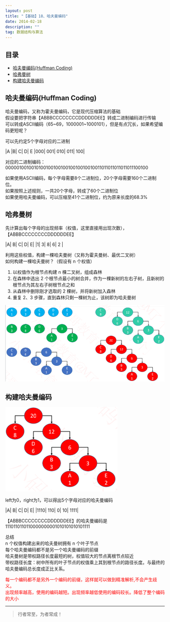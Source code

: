 ```yaml
---
layout: post
title: "【基础】18、哈夫曼编码"
date: 2014-02-18
description: ""
tag: 数据结构与算法
---
```







## 目录

* [哈夫曼编码(Huffman Coding)](#content1)
* [哈弗曼树](#content2)
* [构建哈夫曼编码](#content3)





<!-- ************************************************ -->
## <a id="content1"></a>哈夫曼编码(Huffman Coding)

哈夫曼编码，又称为霍夫曼编码，它是现代压缩算法的基础    
假设要把字符串【ABBBCCCCCCCCDDDDDDEE】转成二进制编码进行传输    
可以转成ASCII编码（65~69，1000001~1000101），但是有点冗长，如果希望编码更短呢？    

可以先约定5个字母对应的二进制

|A |B| C| D| E
|000| 001| 010| 011| 100|

对应的二进制编码：000001001001010010010010010010010010011011011011011011100100

如果使用ASCII编码，每个字母需要8个二进制位，20个字母需要160个二进制位。     
如果按照上述规则，一共20个字母，转成了60个二进制位          
如果使用哈夫曼编码，可以压缩至41个二进制位，约为原来长度的68.3%    

<!-- ************************************************ -->
## <a id="content2"></a>哈弗曼树

先计算出每个字母的出现频率（权值，这里直接用出现次数），【ABBBCCCCCCCCDDDDDDEE】 

|A| B| C| D| E| 
|1| 3| 8| 6| 2 |

利用这些权值，构建一棵哈夫曼树（又称为霍夫曼树、最优二叉树）    
如何构建一棵哈夫曼树？（假设有 n 个权值）    
1. 以权值作为根节点构建 n 棵二叉树，组成森林    
2. 在森林中选出 2 个根节点最小的树合并，作为一棵新树的左右子树，且新树的根节点为其左右子树根节点之和     
3. 从森林中删除刚才选取的 2 棵树，并将新树加入森林    
4. 重复 2、3 步骤，直到森林只剩一棵树为止，该树即为哈夫曼树     

<img src="/images/DataStructurs/huffman1.png" alt="img">


<!-- ************************************************ -->
## <a id="content3"></a>构建哈夫曼编码

<img src="/images/DataStructurs/huffman2.png" alt="img">


left为0，right为1，可以得出5个字母对应的哈夫曼编码

|A| B| C| D| E|
|1110| 110| 0| 10| 1111|

【ABBBCCCCCCCCDDDDDDEE】的哈夫曼编码是    
1110110110110000000001010101010101111   

总结     
n 个权值构建出来的哈夫曼树拥有 n 个叶子节点   
每个哈夫曼编码都不是另一个哈夫曼编码的前缀    
哈夫曼树是带权路径长度最短的树，权值较大的节点离根节点较近    
带权路径长度：树中所有的叶子节点的权值乘上其到根节点的路径长度。与最终的哈夫曼编码总长度成正比关系。    


<div style="color:red">每一个编码都不是另外一个编码的前缀，这样就可以做到精准解析,不会产生歧义。</div>    
<div style="color:red">出现频率越高，使用的编码越短。出现频率越低使用的编码较长。降低了整个编码的大小</div>    


----------
>  行者常至，为者常成！


